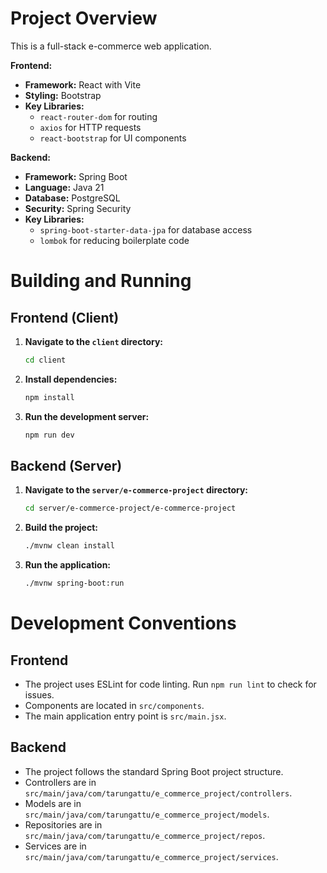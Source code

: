 # Project Overview

This is a full-stack e-commerce web application.

**Frontend:**
- **Framework:** React with Vite
- **Styling:** Bootstrap
- **Key Libraries:**
    - `react-router-dom` for routing
    - `axios` for HTTP requests
    - `react-bootstrap` for UI components

**Backend:**
- **Framework:** Spring Boot
- **Language:** Java 21
- **Database:** PostgreSQL
- **Security:** Spring Security
- **Key Libraries:**
    - `spring-boot-starter-data-jpa` for database access
    - `lombok` for reducing boilerplate code

# Building and Running

## Frontend (Client)

1.  **Navigate to the `client` directory:**
    ```bash
    cd client
    ```
2.  **Install dependencies:**
    ```bash
    npm install
    ```
3.  **Run the development server:**
    ```bash
    npm run dev
    ```

## Backend (Server)

1.  **Navigate to the `server/e-commerce-project` directory:**
    ```bash
    cd server/e-commerce-project/e-commerce-project
    ```
2.  **Build the project:**
    ```bash
    ./mvnw clean install
    ```
3.  **Run the application:**
    ```bash
    ./mvnw spring-boot:run
    ```

# Development Conventions

## Frontend

- The project uses ESLint for code linting. Run `npm run lint` to check for issues.
- Components are located in `src/components`.
- The main application entry point is `src/main.jsx`.

## Backend

- The project follows the standard Spring Boot project structure.
- Controllers are in `src/main/java/com/tarungattu/e_commerce_project/controllers`.
- Models are in `src/main/java/com/tarungattu/e_commerce_project/models`.
- Repositories are in `src/main/java/com/tarungattu/e_commerce_project/repos`.
- Services are in `src/main/java/com/tarungattu/e_commerce_project/services`.
